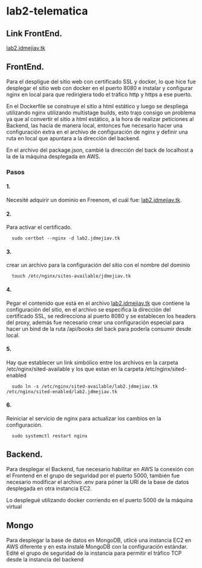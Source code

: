 # lab2-telematica

## Link FrontEnd.

<a href="https://lab2.jdmejiav.tk">lab2.jdmejiav.tk</a>


## FrontEnd.
Para el despligue del sitio web con certificado SSL y docker, lo que hice fue desplegar el sitio web con docker en el puerto 8080 e instalar y configurar nginx en local para que redirigiera todo el tráfico http y https a ese puerto.

En el Dockerfile  se construye el sitio a html estático y luego se despliega utilizando nginx utilizando multistage builds, esto trajo consigo un problema ya que al convertir el sitio a html estático, a la hora de realizar peticiones al Backend, las hacía de manera local, entonces fue necesario hacer una configuración extra en el archivo de configuración de nginx y definir una ruta en local que apuntara a la dirección del backend.

En el archivo del package.json, cambié la dirección del back de localhost a la de la máquina desplegada en AWS.

### Pasos

#### 1.
Necesité adquirir un dominio en Freenom, el cuál fue: <a href="https://lab2.jdmejiav.tk">lab2.jdmejiav.tk</a>.

#### 2.
Para activar el certificado.

      sudo certbot --nginx -d lab2.jdmejiav.tk
      
#### 3.
crear un archivo para la configuración del sitio con el nombre del dominio

      touch /etc/nginx/sites-available/jdmejiav.tk
      
#### 4.
Pegar el contenido que está en el archivo <a href="https://github.com/jdmejiav/lab2-telematica/blob/master/lab2.jdmejiav.tk">lab2.jdmejiav.tk</a> que contiene la configuración del sitio, en el archivo se especifica la dirección del certificado SSL, se redirecciona al puerto 8080 y se establecen los headers del proxy, además fue necesario crear una configuración especial para hacer un bind de la ruta /api/books del back para poderla consumir desde local.

#### 5.
Hay que establecer un link simbólico entre los archivos en la carpeta /etc/nginx/sited-available y los que estan en la carpeta /etc/nginx/sited-enabled

      sudo ln -s /etc/nginx/sited-available/lab2.jdmejiav.tk /etc/nginx/sited-enabled/lab2.jdmejiav.tk
      
#### 6.
Reiniciar el servicio de nginx para actualizar los cambios en la configuración.

      sudo systemctl restart nginx

## Backend.
Para desplegar el Backend, fue necesario habilitar en AWS la conexión con el Frontend en el grupo de seguridad por el puerto 5000, también fue necesario modificar el archivo .env para póner la URl de la base de datos desplegada en otra instancia EC2.

Lo desplegué utilizando docker corriendo en el puerto 5000 de la máquina virtual

## Mongo
Para desplegar la base de datos en MongoDB, utlicé una instancia EC2 en AWS diferente y en esta instalé MongoDB con la configuración estándar. Edité el grupo de seguridad de la instancia para permitir el tráfico TCP desde la instancia del backend

